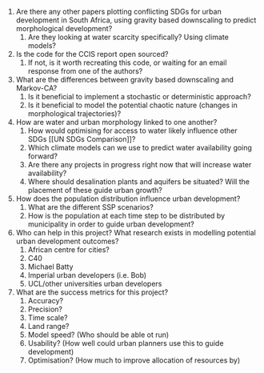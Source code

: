 1. Are there any other papers plotting conflicting SDGs for urban development in South Africa, using gravity based downscaling to predict morphological development?
	1. Are they looking at water scarcity specifically? Using climate models?
2. Is the code for the CCIS report open sourced?
	1. If not, is it worth recreating this code, or waiting for an email response from one of the authors?
3. What are the differences between gravity based downscaling and Markov-CA?
	1. Is it beneficial to implement a stochastic or deterministic approach?
	2. Is it beneficial to model the potential chaotic nature (changes in morphological trajectories)?
4. How are water and urban morphology linked to one another?
	1. How would optimising for access to water likely influence other SDGs [[UN SDGs Comparison]]?
	2. Which climate models can we use to predict water availability going forward?
	3. Are there any projects in progress right now that will increase water availability?
	4. Where should desalination plants and aquifers be situated? Will the placement of these guide urban growth?
5. How does the population distribution influence urban development?
	1. What are the different SSP scenarios?
	2. How is the population at each time step to be distributed by municipality in order to guide urban development?
6. Who can help in this project? What research exists in modelling potential urban development outcomes?
	1. African centre for cities?
	2. C40
	3. Michael Batty
	4. Imperial urban developers (i.e. Bob)
	5. UCL/other universities urban developers
7. What are the success metrics for this project?
	1. Accuracy?
	2. Precision?
	3. Time scale?
	4. Land range?
	5. Model speed? (Who should be able ot run)
	6. Usability? (How well could urban planners use this to guide development)
	7. Optimisation? (How much to improve allocation of resources by)